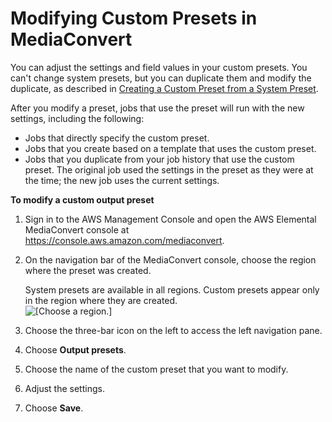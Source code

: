 # Modifying Custom Presets in MediaConvert<a name="modifying-presets"></a>

You can adjust the settings and field values in your custom presets\. You can't change system presets, but you can duplicate them and modify the duplicate, as described in [Creating a Custom Preset from a System Preset](create-custom-preset-from-system-preset.md)\.

After you modify a preset, jobs that use the preset will run with the new settings, including the following:
+ Jobs that directly specify the custom preset\.
+ Jobs that you create based on a template that uses the custom preset\.
+ Jobs that you duplicate from your job history that use the custom preset\. The original job used the settings in the preset as they were at the time; the new job uses the current settings\.

**To modify a custom output preset**

1. Sign in to the AWS Management Console and open the AWS Elemental MediaConvert console at [https://console\.aws\.amazon\.com/mediaconvert](https://console.aws.amazon.com/mediaconvert)\.

1. On the navigation bar of the MediaConvert console, choose the region where the preset was created\.

   System presets are available in all regions\. Custom presets appear only in the region where they are created\.  
![\[Choose a region.\]](http://docs.aws.amazon.com/mediaconvert/latest/ug/images/regions-list.png)

1. Choose the three\-bar icon on the left to access the left navigation pane\.

1. Choose **Output presets**\.

1. Choose the name of the custom preset that you want to modify\.

1. Adjust the settings\.

1. Choose **Save**\.